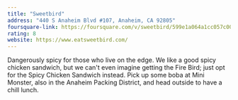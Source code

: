 ```yaml
---
title: "Sweetbird"
address: "440 S Anaheim Blvd #107, Anaheim, CA 92805"
foursquare-link: https://foursquare.com/v/sweetbird/599e1a064a1cc057c00142a9
rating: 8
website: https://www.eatsweetbird.com/
---
```


Dangerously spicy for those who live on the edge. We like a good spicy chicken
sandwich, but we can't even imagine getting the Fire Bird; just opt for the
Spicy Chicken Sandwich instead. Pick up some boba at Mini Monster, also in the
Anaheim Packing District, and head outside to have a chill lunch.
